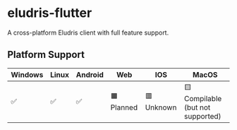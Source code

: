 # eludris-flutter
A cross-platform Eludris client with full feature support.

## Platform Support

| Windows | Linux | Android | Web       | IOS        | MacOS                            |
|---------|-------|---------|-----------|------------|----------------------------------|
| ✅       | ✅     | ✅       | 🟧 Planned | 🟥 Unknown  | 🟨 Compilable (but not supported) |
